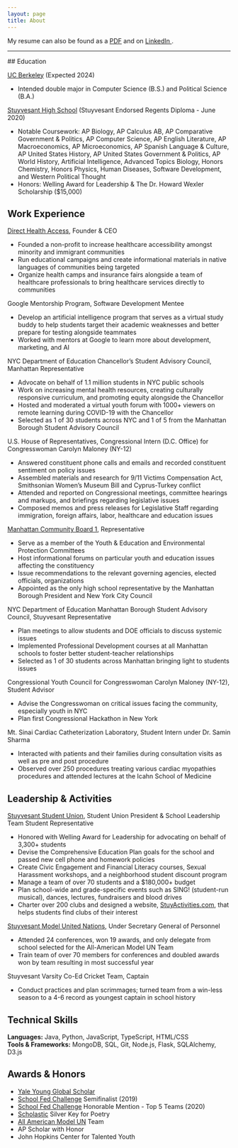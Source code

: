 ```yaml
---
layout: page
title: About
---
```



  My resume can also be found as a <a href="../assets/Resume_SofatVishwaa.pdf" target="_blank"> PDF</a> and on <a href="https://www.linkedin.com/in/vishwaa-sofat/" target="_blank"> LinkedIn </a>.

<hr>
## Education

<a href="https://www.berkeley.edu/" target="_blank"> UC Berkeley</a> (Expected 2024)
* Intended double major in Computer Science (B.S.) and Political Science (B.A.) <br>

<a href="https://www.stuy.edu/" target="_blank">Stuyvesant High School</a> (Stuyvesant Endorsed Regents Diploma - June 2020)
* Notable Coursework: AP Biology, AP Calculus AB, AP Comparative Government & Politics, AP Computer Science, AP English
Literature, AP Macroeconomics, AP Microeconomics, AP Spanish Language & Culture, AP United States History, AP United States
Government & Politics, AP World History, Artificial Intelligence, Advanced Topics Biology, Honors Chemistry, Honors Physics, Human
Diseases, Software Development, and Western Political Thought
* Honors: Welling Award for Leadership & The Dr. Howard Wexler Scholarship ($15,000) <br>

## Work Experience
<a href="directhealthaccess.com">Direct Health Access</a>, Founder & CEO
* Founded a non-profit to increase healthcare accessibility amongst minority and immigrant communities
* Run educational campaigns and create informational materials in native languages of communities being targeted
* Organize health camps and insurance fairs alongside a team of healthcare professionals to bring healthcare services directly to communities <br>

Google Mentorship Program, Software Development Mentee
* Develop an artificial intelligence program that serves as a virtual study buddy to help students target their academic weaknesses and better prepare for testing alongside teammates
* Worked with mentors at Google to learn more about development, marketing, and AI <br>

NYC Department of Education Chancellor’s Student Advisory Council, Manhattan Representative
* Advocate on behalf of 1.1 million students in NYC public schools
* Work on increasing mental health resources, creating culturally responsive curriculum, and promoting equity alongside the Chancellor
* Hosted and moderated a virtual youth forum with 1000+ viewers on remote learning during COVID-19 with the Chancellor
* Selected as 1 of 30 students across NYC and 1 of 5 from the Manhattan Borough Student Advisory Council <br>

U.S. House of Representatives, Congressional Intern (D.C. Office) for Congresswoman Carolyn Maloney (NY-12)
* Answered constituent phone calls and emails and recorded constituent sentiment on policy issues
* Assembled materials and research for 9/11 Victims Compensation Act, Smithsonian Women’s Museum Bill and Cyprus-Turkey conflict
* Attended and reported on Congressional meetings, committee hearings and markups, and briefings regarding legislative issues
* Composed memos and press releases for Legislative Staff regarding immigration, foreign affairs, labor, healthcare and education issues <br>

<a href="https://www1.nyc.gov/site/manhattancb1/index.page" target="_blank"> Manhattan Community Board 1</a>, Representative
* Serve as a member of the Youth & Education and Environmental Protection Committees
* Host informational forums on particular youth and education issues affecting the constituency
* Issue recommendations to the relevant governing agencies, elected officials, organizations
* Appointed as the only high school representative by the Manhattan Borough President and New York City Council <br>

NYC Department of Education Manhattan Borough Student Advisory Council, Stuyvesant Representative
* Plan meetings to allow students and DOE officials to discuss systemic issues
* Implemented Professional Development courses at all Manhattan schools to foster better student-teacher relationships
* Selected as 1 of 30 students across Manhattan bringing light to students issues <br>

Congressional Youth Council for Congresswoman Carolyn Maloney (NY-12), Student Advisor
* Advise the Congresswoman on critical issues facing the community, especially youth in NYC
* Plan first Congressional Hackathon in New York <br>

Mt. Sinai Cardiac Catheterization Laboratory, Student Intern under Dr. Samin Sharma
* Interacted with patients and their families during consultation visits as well as pre and post procedure
* Observed over 250 procedures treating various cardiac myopathies procedures and attended lectures at the Icahn School of Medicine <br>

## Leadership & Activities

<a href="https://stuysu.org" target="_blank">Stuyvesant Student Union</a>, Student Union President & School Leadership Team Student Representative
* Honored with Welling Award for Leadership for advocating on behalf of 3,300+ students
* Devise the Comprehensive Education Plan goals for the school and passed new cell phone and homework policies
* Create Civic Engagement and Financial Literacy courses, Sexual Harassment workshops, and a neighborhood student discount program
* Manage a team of over 70 students and a $180,000+ budget
* Plan school-wide and grade-specific events such as SING! (student-run musical), dances, lectures, fundraisers and blood drives
* Charter over 200 clubs and designed a website, <a href="StuyActivities.com">StuyActivities.com</a>, that helps students find clubs of their interest <br>

<a href="https://stuymun.com/" target="_blank">Stuyvesant Model United Nations</a>, Under Secretary General of Personnel
* Attended 24 conferences, won 19 awards, and only delegate from school selected for the All-American Model UN Team
* Train team of over 70 members for conferences and doubled awards won by team resulting in most successful year <br>

Stuyvesant Varsity Co-Ed Cricket Team, Captain
* Conduct practices and plan scrimmages; turned team from a win-less season to a 4-6 record as youngest captain in school history <br>

## Technical Skills
<b>Languages:</b> Java, Python, JavaScript, TypeScript, HTML/CSS <br>
<b>Tools & Frameworks:</b> MongoDB, SQL, Git, Node.js, Flask, SQLAlchemy, D3.js

## Awards & Honors
* <a href="https://globalscholars.yale.edu/" target="_blank"> Yale Young Global Scholar </a>
* <a href="https://www.newyorkfed.org/outreach-and-education/high-school/high-school-fed-challengeHigh" target="_blank"> School Fed Challenge</a> Semifinalist (2019)
* <a href="https://www.newyorkfed.org/outreach-and-education/high-school/high-school-fed-challengeHigh" target="_blank"> School Fed Challenge</a> Honorable Mention - Top 5 Teams (2020)
* <a href="https://www.artandwriting.org/" target="_blank"> Scholastic</a> Silver Key for Poetry
* <a href="https://allamericanmun.com/" target="_blank"> All American Model UN</a> Team
* AP Scholar with Honor
* John Hopkins Center for Talented Youth
